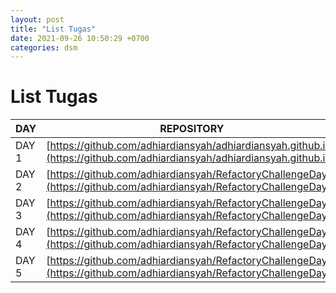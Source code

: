 ```yaml
---
layout: post
title: "List Tugas"
date: 2021-09-26 10:50:29 +0700
categories: dsm
---
```


# List Tugas

| DAY   | REPOSITORY                                                                                                               |
| ----- | ------------------------------------------------------------------------------------------------------------------------ |
| DAY 1 | [https://github.com/adhiardiansyah/adhiardiansyah.github.io](https://github.com/adhiardiansyah/adhiardiansyah.github.io) |
| DAY 2 | [https://github.com/adhiardiansyah/RefactoryChallengeDay2](https://github.com/adhiardiansyah/RefactoryChallengeDay2)     |
| DAY 3 | [https://github.com/adhiardiansyah/RefactoryChallengeDay3](https://github.com/adhiardiansyah/RefactoryChallengeDay3)     |
| DAY 4 | [https://github.com/adhiardiansyah/RefactoryChallengeDay4](https://github.com/adhiardiansyah/RefactoryChallengeDay4)     |
| DAY 5 | [https://github.com/adhiardiansyah/RefactoryChallengeDay5](https://github.com/adhiardiansyah/RefactoryChallengeDay5)     |
